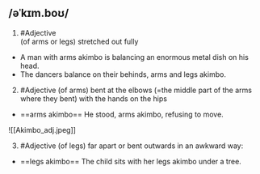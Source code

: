 ## /əˈkɪm.boʊ/ 
1. #Adjective   
(of arms or legs) stretched out fully

- A man with arms akimbo is balancing an enormous metal dish on his head.
- The dancers balance on their behinds, arms and legs akimbo.

2. #Adjective 
(of arms) bent at the elbows (=the middle part of the arms where they bent) with the hands on the hips

- ==arms akimbo==
He stood, arms akimbo, refusing to move.

![[Akimbo_adj.jpeg]]

3. #Adjective 
(of legs) far apart or bent outwards in an awkward way:

- ==legs akimbo==
The child sits with her legs akimbo under a tree.

